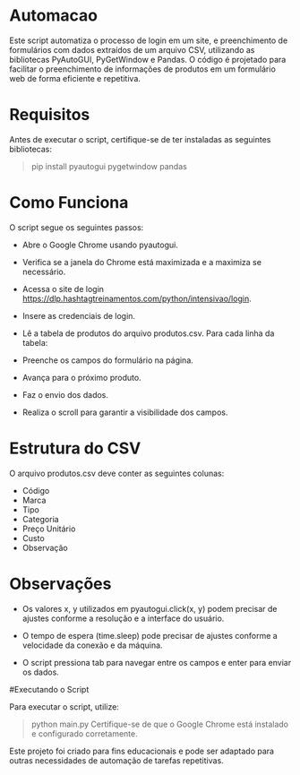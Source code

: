 # Automacao
 Este script automatiza o processo de login em um site, e preenchimento de formulários com dados extraídos de um arquivo CSV, utilizando as bibliotecas PyAutoGUI, PyGetWindow e Pandas. O código é projetado para facilitar o preenchimento de informações de produtos em um formulário web de forma eficiente e repetitiva.

# Requisitos

Antes de executar o script, certifique-se de ter instaladas as seguintes bibliotecas:
> pip install pyautogui pygetwindow pandas

# Como Funciona

O script segue os seguintes passos:

- Abre o Google Chrome usando pyautogui.
- Verifica se a janela do Chrome está maximizada e a maximiza se necessário.
- Acessa o site de login https://dlp.hashtagtreinamentos.com/python/intensivao/login.
- Insere as credenciais de login.
- Lê a tabela de produtos do arquivo produtos.csv.
Para cada linha da tabela:

- Preenche os campos do formulário na página.
- Avança para o próximo produto.
- Faz o envio dos dados.
- Realiza o scroll para garantir a visibilidade dos campos.

# Estrutura do CSV

O arquivo produtos.csv deve conter as seguintes colunas:

- Código
- Marca
- Tipo
- Categoria
- Preço Unitário
- Custo
- Observação

# Observações

- Os valores x, y utilizados em pyautogui.click(x, y) podem precisar de ajustes conforme a resolução e a interface do usuário.

- O tempo de espera (time.sleep) pode precisar de ajustes conforme a velocidade da conexão e da máquina.

- O script pressiona tab para navegar entre os campos e enter para enviar os dados.

#Executando o Script

Para executar o script, utilize:
> python main.py
Certifique-se de que o Google Chrome está instalado e configurado corretamente.

Este projeto foi criado para fins educacionais e pode ser adaptado para outras necessidades de automação de tarefas repetitivas.
